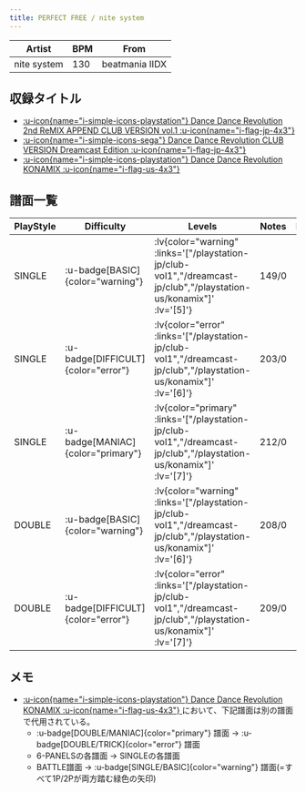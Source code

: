 ```yaml
---
title: PERFECT FREE / nite system
---
```


|Artist|BPM|From|
|------|---|----|
|nite system|130|beatmania IIDX|

## 収録タイトル

- [ :u-icon{name="i-simple-icons-playstation"} Dance Dance Revolution 2nd ReMIX APPEND CLUB VERSION vol.1 :u-icon{name="i-flag-jp-4x3"} ](/playstation-jp/club-vol1)
- [ :u-icon{name="i-simple-icons-sega"} Dance Dance Revolution CLUB VERSION Dreamcast Edition :u-icon{name="i-flag-jp-4x3"} ](/dreamcast-jp/club)
- [ :u-icon{name="i-simple-icons-playstation"} Dance Dance Revolution KONAMIX :u-icon{name="i-flag-us-4x3"} ](/playstation-us/konamix)

## 譜面一覧

|PlayStyle|Difficulty|Levels|Notes|Movie|
|---------|----------|------|-----|-----|
|SINGLE| :u-badge[BASIC]{color="warning"} | :lv{color="warning" :links='["/playstation-jp/club-vol1","/dreamcast-jp/club","/playstation-us/konamix"]' :lv='[5]'} |149/0||
|SINGLE| :u-badge[DIFFICULT]{color="error"} | :lv{color="error" :links='["/playstation-jp/club-vol1","/dreamcast-jp/club","/playstation-us/konamix"]' :lv='[6]'} |203/0||
|SINGLE| :u-badge[MANIAC]{color="primary"} | :lv{color="primary" :links='["/playstation-jp/club-vol1","/dreamcast-jp/club","/playstation-us/konamix"]' :lv='[7]'} |212/0||
|DOUBLE| :u-badge[BASIC]{color="warning"} | :lv{color="warning" :links='["/playstation-jp/club-vol1","/dreamcast-jp/club","/playstation-us/konamix"]' :lv='[6]'} |208/0||
|DOUBLE| :u-badge[DIFFICULT]{color="error"} | :lv{color="error" :links='["/playstation-jp/club-vol1","/dreamcast-jp/club","/playstation-us/konamix"]' :lv='[7]'} |209/0||

## メモ

- [ :u-icon{name="i-simple-icons-playstation"} Dance Dance Revolution KONAMIX :u-icon{name="i-flag-us-4x3"} ](/playstation-us/konamix)において、下記譜面は別の譜面で代用されている。
  - :u-badge[DOUBLE/MANIAC]{color="primary"} 譜面 →  :u-badge[DOUBLE/TRICK]{color="error"} 譜面
  - 6-PANELSの各譜面 → SINGLEの各譜面
  - BATTLE譜面 → :u-badge[SINGLE/BASIC]{color="warning"} 譜面(=すべて1P/2Pが両方踏む緑色の矢印)
